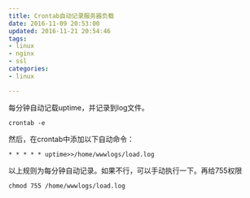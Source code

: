```yaml
---
title: Crontab自动记录服务器负载
date: 2016-11-09 20:53:00
updated: 2016-11-21 20:54:46
tags: 
- linux
- nginx
- ssl
categories: 
- linux

---
```

每分钟自动记载uptime，并记录到log文件。
```
crontab -e
```
然后，在crontab中添加以下自动命令：
```
* * * * * uptime>>/home/wwwlogs/load.log
```
以上规则为每分钟自动记录。如果不行，可以手动执行一下。再给755权限
```
chmod 755 /home/wwwlogs/load.log
```
